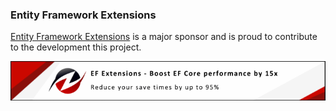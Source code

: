 ### Entity Framework Extensions

[Entity Framework Extensions](https://entityframework-extensions.net/?utm_source=simoncropp&utm_medium=Verify.ParametersHashing) is a major sponsor and is proud to contribute to the development this project.

[![Entity Framework Extensions](https://raw.githubusercontent.com/VerifyTests/Verify.ParametersHashing/refs/heads/main/docs/zzz.png)](https://entityframework-extensions.net/?utm_source=simoncropp&utm_medium=Verify.ParametersHashing)
